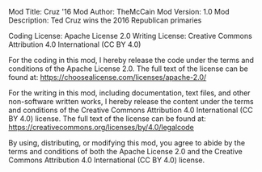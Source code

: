  Mod Title: Cruz '16
 Mod Author: TheMcCain
 Mod Version: 1.0
 Mod Description: Ted Cruz wins the 2016 Republican primaries

 Coding License: Apache License 2.0
 Writing License: Creative Commons Attribution 4.0 International (CC BY 4.0)
 
For the coding in this mod, I hereby release the code under the terms and conditions of the Apache License 2.0. The full text of the license can be found at:
https://choosealicense.com/licenses/apache-2.0/
 
For the writing in this mod, including documentation, text files, and other non-software written works, I hereby release the content under the terms and conditions of the Creative Commons Attribution 4.0 International (CC BY 4.0) license. The full text of the license can be found at:
https://creativecommons.org/licenses/by/4.0/legalcode

By using, distributing, or modifying this mod, you agree to abide by the terms and conditions of both the Apache License 2.0 and the Creative Commons Attribution 4.0 International (CC BY 4.0) license.
